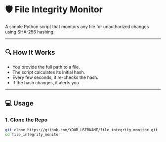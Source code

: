# 🛡️ File Integrity Monitor

A simple Python script that monitors any file for unauthorized changes using SHA-256 hashing.

---

## 🔍 How It Works

- You provide the full path to a file.
- The script calculates its initial hash.
- Every few seconds, it re-checks the hash.
- If the hash changes, it alerts you.

---

## 💻 Usage

### 1. Clone the Repo

```bash
git clone https://github.com/YOUR_USERNAME/file_integrity_monitor.git
cd file_integrity_monitor
